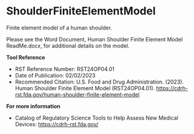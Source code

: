 # ShoulderFiniteElementModel
Finite element model of a human shoulder.

Please see the Word Document, Human Shoulder Finite Element Model ReadMe.docx, for additional details on the model.

**Tool Reference**
- RST Reference Number: RST24OP04.01
- Date of Publication: 02/02/2023
- Recommended Citation: U.S. Food and Drug Administration. (2023). Human Shoulder Finite Element Model (RST24OP04.01). https://cdrh-rst.fda.gov/human-shoulder-finite-element-model

**For more information**
- Catalog of Regulatory Science Tools to Help Assess New Medical Devices: https://cdrh-rst.fda.gov/
